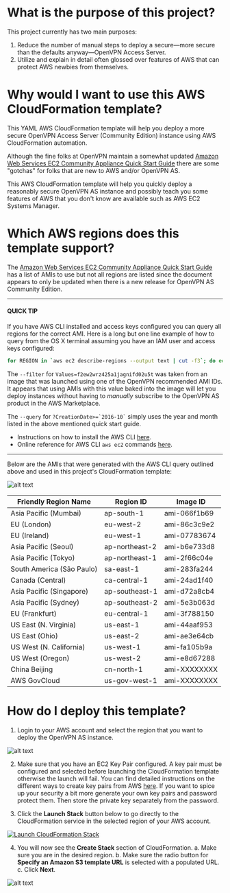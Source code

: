 # What is the purpose of this project?

This project currently has two main purposes:

1. Reduce the number of manual steps to deploy a secure&mdash;more secure than the defaults anyway&mdash;OpenVPN Access Server.
2. Utilize and explain in detail often glossed over features of AWS that can protect AWS newbies from themselves. 

# Why would I want to use this AWS CloudFormation template?

This YAML AWS CloudFormation template will help you deploy a more secure OpenVPN Access Server (Community Edition) instance using AWS CloudFormation automation.

Although the fine folks at OpenVPN maintain a somewhat updated [Amazon Web Services EC2 Community Appliance Quick Start Guide](https://docs.openvpn.net/how-to-tutorialsguides/virtual-platforms/amazon-ec2-appliance-ami-quick-start-guide/) there are some "gotchas" for folks that are new to AWS and/or OpenVPN AS.

This AWS CloudFormation template will help you quickly deploy a reasonably secure OpenVPN AS instance and possibly teach you some features of AWS that you don't know are available such as AWS EC2 Systems Manager.

# Which AWS regions does this template support?

The [Amazon Web Services EC2 Community Appliance Quick Start Guide](https://docs.openvpn.net/how-to-tutorialsguides/virtual-platforms/amazon-ec2-appliance-ami-quick-start-guide/) has a list of AMIs to use but not all regions are listed since the document appears to only be updated when there is a new release for OpenVPN AS Community Edition.

---

#### QUICK TIP
If you have AWS CLI installed and access keys configured you can query all regions for the correct AMI. Here is a long but one line example of how to query from the OS X terminal assuming you have an IAM user and access keys configured:

```bash
for REGION in `aws ec2 describe-regions --output text | cut -f3`; do echo "Listing instances in region: $REGION..." && aws ec2 describe-images --owners aws-marketplace --filters "Name=product-code,Values=f2ew2wrz425a1jagnifd02u5t" --query 'Images[?CreationDate>=`2016-10`].{ID:ImageId,DATE:CreationDate}' --region $REGION --output text; done
```
The `--filter` for `Values=f2ew2wrz425a1jagnifd02u5t` was taken from an image that was launched using one of the OpenVPN recommended AMI IDs. It appears that using AMIs with this value baked into the image will let you deploy instances without having to *manually* subscribe to the OpenVPN AS product in the AWS Marketplace.

The `--query` for `` ?CreationDate>=`2016-10` `` simply uses the year and month listed in the above mentioned quick start guide.

* Instructions on how to install the AWS CLI [here](http://docs.aws.amazon.com/cli/latest/userguide/installing.html).
* Online reference for AWS CLI `aws ec2` commands [here](http://docs.aws.amazon.com/cli/latest/reference/ec2/index.html#cli-aws-ec2).

---

Below are the AMIs that were generated with the AWS CLI query outlined above and used in this project's CloudFormation template:

![alt text](https://github.com/virtualjj/automated-openvpnas/blob/master/images/readme/automated-openvpnas-readme-cli-query.jpg "Example aws ec2 describe-instances AWS CLI command")

| Friendly Region Name | Region ID | Image ID  |
| --- |---| ---|
| Asia Pacific (Mumbai) | ap-south-1 |ami-066f1b69 |
| EU (London) | eu-west-2 |ami-86c3c9e2 |
| EU (Ireland) | eu-west-1 | ami-07783674 |
| Asia Pacific (Seoul) | ap-northeast-2 | ami-b6e733d8 |
| Asia Pacific (Tokyo) | ap-northeast-1 | ami-2f66c04e |
| South America (São Paulo) | sa-east-1 | ami-283fa244 |
| Canada (Central) | ca-central-1 | ami-24ad1f40 |
| Asia Pacific (Singapore) | ap-southeast-1 | ami-d72a8cb4 |
| Asia Pacific (Sydney) | ap-southeast-2 | ami-5e3b063d |
| EU (Frankfurt) | eu-central-1 | ami-3f788150 |
| US East (N. Virginia) | us-east-1 | ami-44aaf953 |
| US East (Ohio) | us-east-2 | ami-ae3e64cb |
| US West (N. California) | us-west-1 | ami-fa105b9a |
| US West (Oregon) | us-west-2 | ami-e8d67288 |
| China Beijing | cn-north-1 | ami-XXXXXXXX |
| AWS GovCloud | us-gov-west-1 | ami-XXXXXXXX |

# How do I deploy this template?

1. Login to your AWS account and select the region that you want to deploy the OpenVPN AS instance.

![alt text](https://github.com/virtualjj/automated-openvpnas/blob/master/images/readme/automated-openvpnas-readme-login-oregon.jpg "Example logging into AWS console and selecting a region.")

2. Make sure that you have an EC2 Key Pair configured. A key pair must be configured and selected before launching the CloudFormation template otherwise the launch will fail. You can find detailed instructions on the different ways to create key pairs from AWS [here](http://docs.aws.amazon.com/AWSEC2/latest/UserGuide/ec2-key-pairs.html). If you want to spice up your security a bit more generate your own key pairs and password protect them. Then store the private key separately from the password.

3. Click the **Launch Stack** button below to go directly to the CloudFormation service in the selected region of your AWS account.

[![Launch CloudFormation Stack](https://s3.amazonaws.com/cloudformation-examples/cloudformation-launch-stack.png
)](https://console.aws.amazon.com/cloudformation/home?region=us-west-2#/stacks/new?stackName=openvpnas&templateURL=https://s3-us-west-2.amazonaws.com/github.automated-openvpnas/automate-openvpnas.yml)

4. You will now see the **Create Stack** section of CloudFormation.
	a. Make sure you are in the desired region.
	b. Make sure the radio button for **Specify an Amazon S3 template URL** is selected with a populated URL.
	c. Click **Next**.

![alt text](https://github.com/virtualjj/automated-openvpnas/blob/master/images/readme/automated-openvpnas-readme-create-stack.jpg "Create Stack in CloudFormation")

